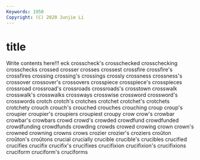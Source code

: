 ```yaml
---
Keywords: 1950
Copyright: (C) 2020 Junjie Li
---
```


# title

Write contents here!!!
eck 
crosscheck's 
crosschecked 
crosschecking
crosschecks 
crossed 
crosser 
crosses 
crossest 
crossfire 
crossfire's 
crossfires 
crossing 
crossing's
crossings 
crossly 
crossness 
crossness's 
crossover 
crossover's 
crossovers 
crosspiece 
crosspiece's 
crosspieces
crossroad 
crossroad's 
crossroads 
crossroads's 
crosstown 
crosswalk 
crosswalk's 
crosswalks 
crossways 
crosswise
crossword 
crossword's 
crosswords 
crotch 
crotch's 
crotches 
crotchet 
crotchet's 
crotchets 
crotchety
crouch 
crouch's 
crouched 
crouches 
crouching 
croup 
croup's 
croupier 
croupier's 
croupiers
croupiest 
croupy 
crow 
crow's 
crowbar 
crowbar's 
crowbars 
crowd 
crowd's 
crowded
crowdfund 
crowdfunded 
crowdfunding 
crowdfunds 
crowding 
crowds 
crowed 
crowing 
crown 
crown's
crowned 
crowning 
crowns 
crows 
crozier 
crozier's 
croziers 
croûton 
croûton's 
croûtons
crucial 
crucially 
crucible 
crucible's 
crucibles 
crucified 
crucifies 
crucifix 
crucifix's 
crucifixes
crucifixion 
crucifixion's 
crucifixions 
cruciform 
cruciform's 
cruciforms 
